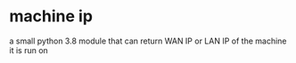 # machine ip
 a small python 3.8 module that can return WAN IP or LAN IP of the machine it is run on
